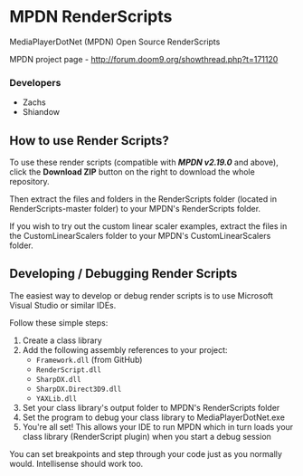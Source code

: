 MPDN RenderScripts
==================

MediaPlayerDotNet (MPDN) Open Source RenderScripts

MPDN project page - http://forum.doom9.org/showthread.php?t=171120

<H3>Developers</H3>
<ul>
<li>Zachs</li>
<li>Shiandow</li>
</ul>


How to use Render Scripts?
--------------------------

To use these render scripts (compatible with ***MPDN v2.19.0*** and above), click the **Download ZIP** button on the right to download the whole repository.

Then extract the files and folders in the RenderScripts folder (located in RenderScripts-master folder) to your MPDN's RenderScripts folder.

If you wish to try out the custom linear scaler examples, extract the files in the CustomLinearScalers folder to your MPDN's CustomLinearScalers folder.


Developing / Debugging Render Scripts
-------------------------------------

The easiest way to develop or debug render scripts is to use Microsoft Visual Studio or similar IDEs.

Follow these simple steps:<ol><li>Create a class library</li><li>Add the following assembly references to your project:<ul><li>`Framework.dll` (from GitHub)</li><li>`RenderScript.dll`<li>`SharpDX.dll`</li><li>`SharpDX.Direct3D9.dll`</li><li>`YAXLib.dll`</li></li></ul></li><li>Set your class library's output folder to MPDN's RenderScripts folder</li><li>Set the program to debug your class library to MediaPlayerDotNet.exe</li><li>You're all set! This allows your IDE to run MPDN which in turn loads your class library (RenderScript plugin) when you start a debug session</li></ol>

You can set breakpoints and step through your code just as you normally would. Intellisense should work too.